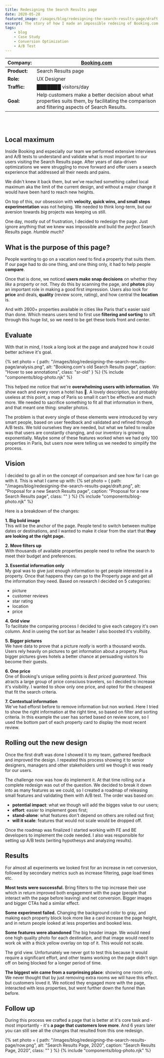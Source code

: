 ```yaml
---
title: Redesigning the Search Results page
date: 2020-05-28
featured_image: /images/blog/redesigning-the-search-results-page/draft.png
excerpt: The story of how I made an impossible redesing of Booking.com's Search Results page
tags:
    - blog
    - Case Study
    - Conversion Optimization
    - A/B Test
---
```


| **Company:** | <a href="https://booking.com" target="_blank">Booking.com</a>|
| --- | --- |
| **Product:** | Search Results page |
| **Role:** | UX Designer |
| **Traffic:** | ███████ visitors/day |
| **Goal:** | Help customers make a better decision about what properties suits them, by facilitating the comparison and filtering aspects of Search Results. |

<br />
<br />

## Local maximum

Inside Booking and especially our team we performed extensive interviews and A/B tests to understand and validate what is most important to our users visiting the Search Results page. After years of data-driven optimizations we were struggling to move forward and offer users a search experience that addressed all their needs and pains.

We didn't knew it back them, but we've reached something called local maximum aka the limit of the current design, and without a major change it would have been hard to reach new heights.

On top of this, our obsession with **velocity, quick wins, and small steps experimentation** was not helping. We needed to think long-term, but our aversion towards *big* projects was keeping us still.

One day, mostly out of frustration, I decided to redesign the page. Just ignore anything that we knew was impossible and build the *perfect* Search Results page. *Humble much?*

## What is the purpose of this page?

People wanting to go on a vacation need to find a property that suits them. If our page had to do one thing, and one thing only, it had to help people **compare**.

Once that is done, we noticed **users make snap decisions** on whether they *like* a property or not. They do this by scanning the page, and **photos** play an important role in making a good first impression. Users also look for **price** and deals, **quality** (review score, rating), and how central the **location** is.

And with 2600+ properties available in cities like Paris that's easier said than done. Which means users tend to first use **filtering and sorting** to sift through this huge list, so we need to be get these tools front and center.

## Evaluate

With that in mind, I took a long look at the page and analyzed how it could better achieve it's goal.

{% set photo = { path: "/images/blog/redesigning-the-search-results-page/analysis.png", alt: "Booking.com's old Search Results page", caption: "Hover to see annotations", class: "sr-old" } %}
{% include "components/blog-photo.njk" %}

This helped me notice that we're **overwhelming users with information**. We show each and every room a hotel has 🤯. A lovely description, but probably useless at this point, a map of Paris so small it can't be effective and much more. We needed to sacrifice something to fit all that information in there, and that meant one thing: smaller photos.

The problem is that every single of these elements were introduced by very smart people, based on user feedback and validated and refined through A/B tests. We told ourselves they are needed, but what we failed to realize was that users are constantly changing, and our inventory is growing exponentially. Maybe some of these features worked when we had only 100 properties in Paris, but users now were telling us we needed to simplify the process.

## Vision

I decided to go all in on the concept of comparison and see how far I can go with it. This is what I came up with:
{% set photo = { path: "/images/blog/redesigning-the-search-results-page/draft.png", alt: "Proposal for a new Search Results page", caption: "Proposal for a new Search Results page", class: "" } %}
{% include "components/blog-photo.njk" %}

Here is a breakdown of the changes:

**1. Big bold image**<br />
This will be the anchor of the page. People tend to switch between multipe dates or destinations, and I wanted to make it clear from the start that **they are looking at the right page.**

**2. Move filters up**<br />
With thousands of available properties people need to refine the search to meet their budget and preferences.

**3. Essential information only**<br />
My goal was to give just enough information to get people interested in a property. Once that happens they can go to the Property page and get all the information they need. Based on research I decided on 5 categories:

- picture
- customer reviews
- star rating
- location
- price

**4. Grid view**<br />
To facilitate the comparing process I decided to give each category it's own column. And in useing the sort bar as header I also boosted it's visibility.

**5. Bigger pictures**<br />
We have data to prove that a picture *really* is worth a thousand words. Users rely heavily on pictures to get information about a property. Plus bigger pictures gives hotels a better chance at persuading visitors to become their guests.

**6. One price**<br />
One of Booking's unique selling points is *Best priced guaranteed*. This atracts a large group of price consciuos travelers, so I decided to increase it's visibility. I wanted to show only one price, and opted for the cheapest that fit the search criteria.

**7. Contextual information**<br />
We've had efforst before to remove information but non worked. Here I tried to show the right information at the right time, so based on filter and sorting criteria. In this example the user has sorted based on review score, so I used the bottom part of each property card to display the most recent review.


## Rolling out the new design

Once the first draft was done I showed it to my team, gathered feedback and improved the design. I repeated this process showing it to senior designers, managers and other stakeholders until we though it was ready for our users.

The challenge now was how do implement it. At that time rolling out a complete redesign was out of the question. We decided to break it down into as many features as we could, so I created a roadmap of releasing small features and validating them with A/B test. The order was based on:

- **potential impact**: what we though will add the bigges value to our users;
- **effort**: easier to implement goes first;
- **stand-alone**: what features don't depend on others are rolled out first;
- **will it scale**: features that would not scale would be dropped off.

Once the roadmap was finalized I started working with FE and BE developers to implement the code needed. I also was responsible for setting up A/B tests (writing hypothesys and analyzing results).

## Results

For almost all experiments we looked first for an increase in net conversion, followed by secondary metrics such as increase filtering, page load times etc.

**Most tests were successful.** Bring filters to the top increase their use which in return improved both engagement with the page (people that interact with the page before leaving) and net conversion. Bigger images and bigger CTAs had a similar effect.

**Some experiment failed.** Changing the background color to gray, and making each property block look more like a card increase the page height, and in return people looked at less properties and booked less.

**Some features were abandoned**
The big header image. We would need one high quality photo for each destination, and that image would need to work ok with a thick yellow overlay on top of it. This would not scale.

The grid view. Unfortunately we never got to test this because it would require a significant effort, and other teams working on the page didn't sign off on being blocked for a longer period of time.

**The biggest win came from a surprinsing place**: showing one room only. We never thought that by just removing extra rooms we will have this effect. but customers loved it. We noticed they engaged more with the page, interacted with less properties, but went further down the funnel than before.


## Follow up

During this process we crafted a page that is better at it's core task and - most importantly - it's **a page that customers love more**. And 6 years later you can still see all the changes that resulted from this one redesign.

{% set photo = { path: "/images/blog/redesigning-the-search-results-page/now.png", alt: "Search Results Page, 2020", caption: "Search Results Page, 2020", class: "" } %}
{% include "components/blog-photo.njk" %}






<style>
  .sr-old {
    background: url(/images/blog/redesigning-the-search-results-page/old.png) no-repeat 50% 0;
    background-size: contain;
  }
  .sr-old img {
    pointer-events: none;
    transition: opacity 0.3s ease;
    opacity: 0;
  }
  .sr-old .sr-screenshot__inside:hover img {
    opacity: 1;
  }
</style>